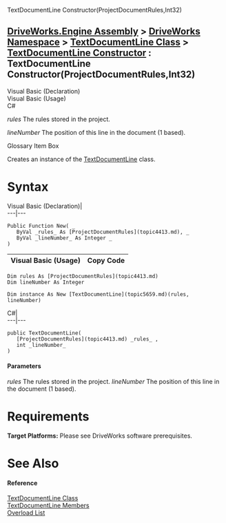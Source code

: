 TextDocumentLine Constructor(ProjectDocumentRules,Int32)   
  
[DriveWorks.Engine Assembly](topic2156.md) > [DriveWorks Namespace](topic2159.md) > [TextDocumentLine Class](topic5659.md) > [TextDocumentLine Constructor](topic5665.md) : TextDocumentLine Constructor(ProjectDocumentRules,Int32)  
---  
  
Visual Basic (Declaration)    
Visual Basic (Usage)    
C# 

_rules_
    The rules stored in the project.

_lineNumber_
    The position of this line in the document (1 based).

Glossary Item Box

Creates an instance of the [TextDocumentLine](topic5659.md) class. 

# Syntax

Visual Basic (Declaration)|   
---|---  
      
    
    Public Function New( _
       ByVal _rules_ As [ProjectDocumentRules](topic4413.md), _
       ByVal _lineNumber_ As Integer _
    )  
  
Visual Basic (Usage)| Copy Code  
---|---  
      
    
    Dim rules As [ProjectDocumentRules](topic4413.md)
    Dim lineNumber As Integer
     
    Dim instance As New [TextDocumentLine](topic5659.md)(rules, lineNumber)  
  
C#|   
---|---  
      
    
    public TextDocumentLine( 
       [ProjectDocumentRules](topic4413.md) _rules_ ,
       int _lineNumber_
    )  
  
#### Parameters

 _rules_
    The rules stored in the project.
_lineNumber_
    The position of this line in the document (1 based).

# Requirements

**Target Platforms:** Please see DriveWorks software prerequisites.

# See Also

#### Reference

[TextDocumentLine Class](topic5659.md)   
[TextDocumentLine Members](topic5660.md)   
[Overload List](topic5665.md)


